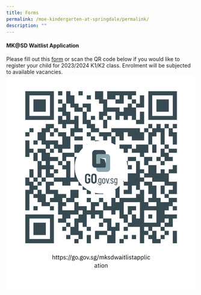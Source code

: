 ```yaml
---
title: Forms
permalink: /moe-kindergarten-at-springdale/permalink/
description: ""
---
```

#### MK@SD Waitlist Application

Please fill out this [form](https://www.form.gov.sg/63da2b35bef23b0011b34d73) or scan the QR code below if you would like to register your child for 2023/2024 K1/K2 class. Enrolment will be subjected to available vacancies. 
![](/images/MKSDwaitlist_qr%20code.png)